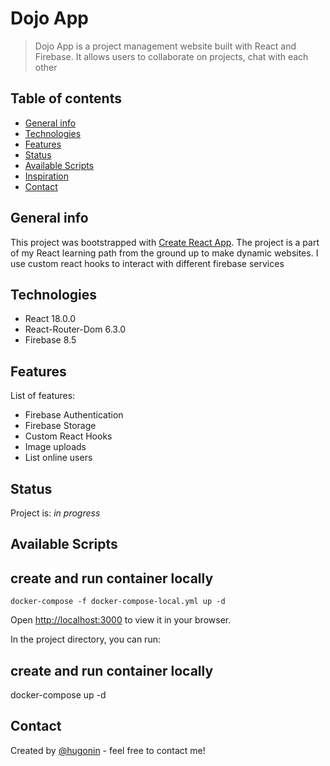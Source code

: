# Dojo App

> Dojo App is a project management website built with React and Firebase. It allows users to collaborate on projects, chat with each other 

## Table of contents

- [General info](#general-info)
- [Technologies](#technologies)
- [Features](#features)
- [Status](#status)
- [Available Scripts](#available-scripts)
- [Inspiration](#inspiration)
- [Contact](#contact)

## General info

This project was bootstrapped with [Create React App](https://github.com/facebook/create-react-app).
The project is a part of my React learning path from the ground up to make dynamic websites. I use custom react hooks to interact with different firebase services

## Technologies

- React 18.0.0
- React-Router-Dom 6.3.0
- Firebase 8.5


## Features

List of features:

- Firebase Authentication
- Firebase Storage
- Custom React Hooks
- Image uploads
- List online users


## Status

Project is: _in progress_

## Available Scripts

## create and run container locally
``docker-compose -f docker-compose-local.yml up -d``

Open [http://localhost:3000](http://localhost:3000) to view it in your browser.

In the project directory, you can run:

## create and run container locally
docker-compose up -d


## Contact

Created by [@hugonin](https://github.com/hugonin) - feel free to contact me!
